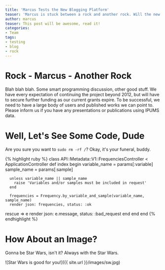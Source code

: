 ```yaml
---
title: 'Marcus Tests the New Blogging Platform'
teaser: 'Marcus is stuck between a rock and another rock. Will the new blogging platform save him?' 
author: marcus
teaser: This post will be awesome, read it!
categories:
- Team
tags:
- testing
- blog
- rock
---
```


Rock - Marcus - Another Rock
============================
Blah blah blah. Some smart programming discussion, other good stuff.
We have every expectation of continuing the project beyond 2012, but will have to secure further funding as our current grants expire. To be successful, we need to have a large body of users and published works we can point to. Please inform us if you have any presentations or publications using IPUMS data.

Well, Let's See Some Code, Dude
===============================

Are you sure you want to `sudo rm -rf /`? Okay, it's your funeral, buddy.
	
{% highlight ruby %}
class API::Metadata::V1::FrequenciesController < ApplicationController
  def index
    begin
      variable_name = params[:variable]
      sample_name = params[:sample]

      unless variable_name || sample_name
        raise 'Variables and/or samples must be included in request'
      end

      frequencies = Frequency.by_variable_and_sample(variable_name, sample_name)
      render json: frequencies, status: :ok
   rescue => e
      render json: e.message, status: :bad_request
    end
  end
end
{% endhighlight %}

How About an Image?
===================

Gonna be Star Wars, isn't it? Always with the Star Wars.

![Star Wars is good for you!]({{ site.url }}/images/sw.jpg)
